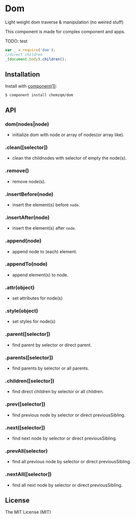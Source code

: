 # Dom

  Light weight dom traverse & manipulation (no weired stuff)

  This component is made for complex component and apps.

  TODO: test

``` js
var _ = require('dom');
//direct children
_(document.body).children();
```

## Installation

  Install with [component(1)](http://component.io):

    $ component install chemzqm/dom

## API

### dom(nodes|node)

* initialize dom with node or array of nodes(or array like).

### .clean([selector])

* clean the childnodes with selector of empty the node(s).

### .remove()

* remove node(s).

### .insertBefore(node)

* insert the element(s) before `node`.

### .insertAfter(node)

* insert the element(s) after `node`.

### .append(node)

* append node to (each) element.

### .appendTo(node)

* append element(s) to node.

### .attr(object)

* set attributes for node(s)

### .style(object)

* set styles for node(s)

### .parent([selector])

* find parent by selector or direct parent.

### .parents([selector])

* find parents by selector or all parents.

### .children([selector])

* find direct children by selector or all children.

### .prev([selector])

* find previous node by selector or direct previousSibling.

### .next([selector])

* find next node by selector or direct previousSibling.

### .prevAll(selector)

* find all previous node by selector or direct previousSibling.

### .nextAll([selector])

* find all next node by selector or direct previousSibling.

## License

  The MIT License (MIT)

